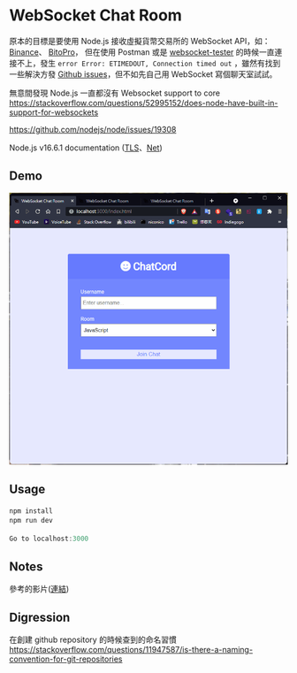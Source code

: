 # WebSocket Chat Room

原本的目標是要使用 Node.js 接收虛擬貨幣交易所的 WebSocket API，如：
[Binance](https://binance-docs.github.io/apidocs/)、
[BitoPro](https://github.com/bitoex/bitopro-offical-api-docs)，
但在使用 Postman 或是 [websocket-tester](https://www.piesocket.com/websocket-tester)
的時候一直連接不上，發生 `error Error: ETIMEDOUT, Connection timed out` ，雖然有找到一些解決方發 [Github issues](https://github.com/jaggedsoft/node-binance-api/issues/48#issuecomment-356762732)，但不如先自己用 WebSocket 寫個聊天室試試。

無意間發現 Node.js 一直都沒有 Websocket support to core \
https://stackoverflow.com/questions/52995152/does-node-have-built-in-support-for-websockets

https://github.com/nodejs/node/issues/19308

Node.js v16.6.1 documentation ([TLS](https://nodejs.org/dist/latest-v16.x/docs/api/tls.html)、[Net](https://nodejs.org/dist/latest-v16.x/docs/api/net.html#net_socket_connect))

## Demo

![WebSocket Chat Room](https://raw.githubusercontent.com/ORdinarycas/websocket-chat-room/main/demo/websocket-chat-room.gif)

## Usage

```powershell
npm install
npm run dev

Go to localhost:3000
```

## Notes

參考的影片([連結](https://www.youtube.com/watch?v=jD7FnbI76Hg))

## Digression

在創建 github repository 的時候查到的命名習慣 \
https://stackoverflow.com/questions/11947587/is-there-a-naming-convention-for-git-repositories
